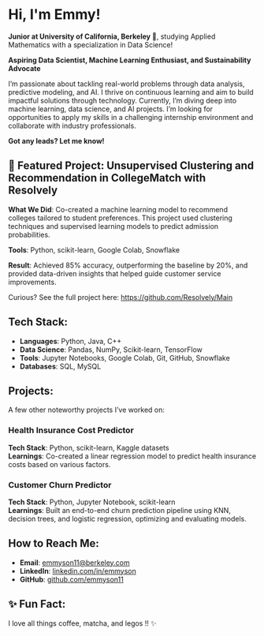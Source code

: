 # Hi, I'm Emmy!

**Junior at University of California, Berkeley 🐻**, studying Applied Mathematics with a specialization in Data Science!

**Aspiring Data Scientist, Machine Learning Enthusiast, and Sustainability Advocate**

I’m passionate about tackling real-world problems through data analysis, predictive modeling, and AI. I thrive on continuous learning and aim to build impactful solutions through technology. Currently, I’m diving deep into machine learning, data science, and AI projects. I’m looking for opportunities to apply my skills in a challenging internship environment and collaborate with industry professionals.

**Got any leads? Let me know!**

## 🎯 Featured Project: Unsupervised Clustering and Recommendation in CollegeMatch with Resolvely
**What We Did**: Co-created a machine learning model to recommend colleges tailored to student preferences. This project used clustering techniques and supervised learning models to predict admission probabilities.

**Tools**: Python, scikit-learn, Google Colab, Snowflake

**Result**: Achieved 85% accuracy, outperforming the baseline by 20%, and provided data-driven insights that helped guide customer service improvements.

Curious? See the full project here: https://github.com/Resolvely/Main

## Tech Stack:
- **Languages**: Python, Java, C++
- **Data Science**: Pandas, NumPy, Scikit-learn, TensorFlow
- **Tools**: Jupyter Notebooks, Google Colab, Git, GitHub, Snowflake
- **Databases**: SQL, MySQL

## Projects:
A few other noteworthy projects I’ve worked on:

### Health Insurance Cost Predictor
**Tech Stack**: Python, scikit-learn, Kaggle datasets  
**Learnings**: Co-created a linear regression model to predict health insurance costs based on various factors.

### Customer Churn Predictor
**Tech Stack**: Python, Jupyter Notebook, scikit-learn  
**Learnings**: Built an end-to-end churn prediction pipeline using KNN, decision trees, and logistic regression, optimizing and evaluating models.


## How to Reach Me:
- **Email**: [emmyson11@berkeley.com](mailto:emmyson11@berkeley.com)
- **LinkedIn**: [linkedin.com/in/emmyson](https://www.linkedin.com/in/emmyson)
- **GitHub**: [github.com/emmyson11](https://github.com/emmyson11)


## ✨ Fun Fact:
I love all things coffee, matcha, and legos !! ✨
